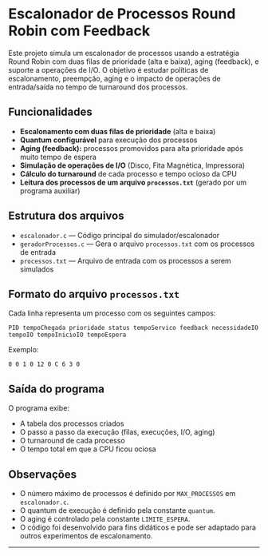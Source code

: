 # Escalonador de Processos Round Robin com Feedback

Este projeto simula um escalonador de processos usando a estratégia Round Robin com duas filas de prioridade (alta e baixa), aging (feedback), e suporte a operações de I/O. O objetivo é estudar políticas de escalonamento, preempção, aging e o impacto de operações de entrada/saída no tempo de turnaround dos processos.

## Funcionalidades

- **Escalonamento com duas filas de prioridade** (alta e baixa)
- **Quantum configurável** para execução dos processos
- **Aging (feedback):** processos promovidos para alta prioridade após muito tempo de espera
- **Simulação de operações de I/O** (Disco, Fita Magnética, Impressora)
- **Cálculo do turnaround** de cada processo e tempo ocioso da CPU
- **Leitura dos processos de um arquivo `processos.txt`** (gerado por um programa auxiliar)

## Estrutura dos arquivos

- `escalonador.c` — Código principal do simulador/escalonador
- `geradorProcessos.c` — Gera o arquivo `processos.txt` com os processos de entrada
- `processos.txt` — Arquivo de entrada com os processos a serem simulados

## Formato do arquivo `processos.txt`

Cada linha representa um processo com os seguintes campos:
```
PID tempoChegada prioridade status tempoServico feedback necessidadeIO tempoIO tempoInicioIO tempoEspera
```
Exemplo:
```
0 0 1 0 12 0 C 6 3 0
```

## Saída do programa

O programa exibe:
- A tabela dos processos criados
- O passo a passo da execução (filas, execuções, I/O, aging)
- O turnaround de cada processo
- O tempo total em que a CPU ficou ociosa

## Observações

- O número máximo de processos é definido por `MAX_PROCESSOS` em `escalonador.c`.
- O quantum de execução é definido pela constante `quantum`.
- O aging é controlado pela constante `LIMITE_ESPERA`.
- O código foi desenvolvido para fins didáticos e pode ser adaptado para outros experimentos de escalonamento.

---
